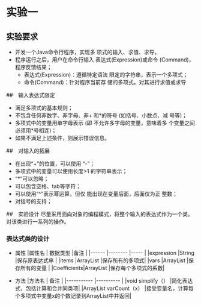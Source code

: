 # 实验一
## 实验要求
- 开发一个Java命令行程序，实现多 项式的输入、求值、求导。
- 程序运行之后，用户在命令行输入 表达式(Expression)或命令 (Command)，程序反馈结果；
    - 表达式(Expression)：遵循特定语法 限定的字符串，表示一个多项式；
    -  命令(Command)：针对程序当前存 储的多项式，对其进行求值或求导

##　输入表达式限定
- 满足多项式的基本规则；
- 不包含任何非数字、非字母、非+ 和*的符号 (如括号、小数点、减 号等)；
- 多项式中的变量用单字母表示 (即 不允许多字母的变量，意味着多 个变量之间必须用*号相连)；
- 如果不满足上述条件，则展示错误信息。

##　对输入的拓展
- 在出现“+”的位置，可以使用 “-”；
- 多项式中的变量可以使用长度>1 的字符串表示；
- “*”可以忽略；
- 可以包含空格、tab等字符；
- 可以使用“^”表示幂运算，但仅 能出现在变量后面，后面仅为正 整数；
- 对括号的支持；

##　实验设计
尽量采用面向对象的编程模式，将整个输入的表达式作为一个类。对该类进行一系列的操作。

### 表达式类的设计
* 属性
|属性名		| 数据类型		|备注			|
|------		  |--------		|-----		  |
|expression	|String			|保存原表达式串 |
|items		|ArrayList		|保存所有的多项式|
|vars		|ArrayList		|保存所有的变量	|
|Coefficients|ArrayList		|保存每个多项式的系数|


* 方法
|方法名	                    |	备注		    |
|-----------                |----------     |
|void simplify（）			|简化表达式，包括计算和合并同类项|
|ArrayList varCount（x）		|接受变量名，计算每个多项式中变量x的个数记录到ArrayList中并返回|





